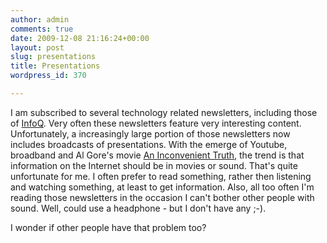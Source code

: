 ```yaml
---
author: admin
comments: true
date: 2009-12-08 21:16:24+00:00
layout: post
slug: presentations
title: Presentations
wordpress_id: 370

---
```


I am subscribed to several technology related newsletters, including those of [InfoQ](http://www.infoq.com). Very often these newsletters feature very interesting content. Unfortunately, a increasingly large portion of those newsletters now includes broadcasts of presentations. With the emerge of Youtube, broadband and Al Gore's movie [An Inconvenient Truth](http://www.moviemeter.nl/film/36759/), the trend is that information on the Internet should be in movies or sound.
That's quite unfortunate for me. I often prefer to read something, rather then listening and watching something, at least to get information. Also, all too often I'm reading those newsletters in the occasion I can't bother other people with sound. Well, could use a headphone - but I don't have any ;-).

I wonder if other people have that problem too?
